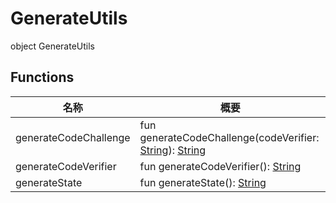 # GenerateUtils


object GenerateUtils

## Functions

| 名称 | 概要 |
|---|---|
| generateCodeChallenge | fun generateCodeChallenge(codeVerifier: [String](https://kotlinlang.org/api/latest/jvm/stdlib/kotlin/-string/index.html)): [String](https://kotlinlang.org/api/latest/jvm/stdlib/kotlin/-string/index.html) |
| generateCodeVerifier | fun generateCodeVerifier(): [String](https://kotlinlang.org/api/latest/jvm/stdlib/kotlin/-string/index.html) |
| generateState | fun generateState(): [String](https://kotlinlang.org/api/latest/jvm/stdlib/kotlin/-string/index.html) |
